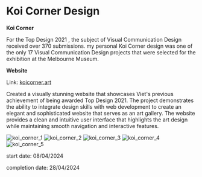 # Koi Corner Design

**Koi Corner**

For the Top Design 2021 , the subject of Visual Communication Design received over 370 submissions.
my personal Koi Corner design was one of the only 17 Visual Communication Design projects that were selected
for the exhibition at the Melbourne Museum.

**Website**

Link: [koicorner.art](https://koicorner.art/)

Created a visually stunning website that showcases Viet's previous achievement of being awarded Top Design 2021.
The project demonstrates the ability to integrate design skills with web development to create an elegant and
sophisticated website that serves as an art gallery. The website provides a clean and intuitive user interface
that highlights the art design while maintaining smooth navigation and interactive features.

![koi_corner_1](https://github.com/viet-doan/koicorner/assets/136438459/1e4a7b9f-a5f3-4e41-a161-4b7d7483c177)
![koi_corner_2](https://github.com/viet-doan/koicorner/assets/136438459/5d6b48cb-6609-45b0-9bb5-789ecfa5c6a9)
![koi_corner_3](https://github.com/viet-doan/koicorner/assets/136438459/d6935140-de76-4366-a8b1-45c44220862b)
![koi_corner_4](https://github.com/viet-doan/koicorner/assets/136438459/c92217e0-5f84-4523-918c-7f620acce0ea)
![koi_corner_5](https://github.com/viet-doan/koicorner/assets/136438459/2a08a638-eedd-442e-8538-9bc105e1d96d)





start date: 08/04/2024

completion date: 28/04/2024
